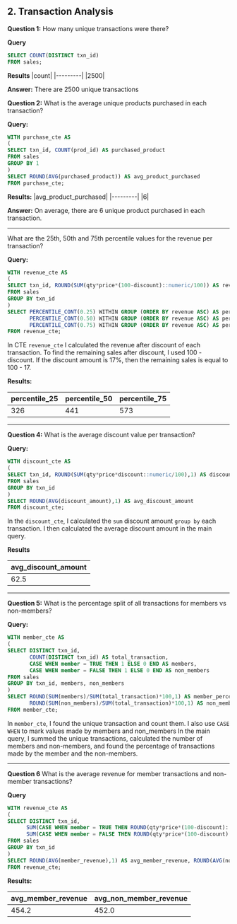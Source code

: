 **2. Transaction Analysis**
-------------

**Question 1:**
How many unique transactions were there?

**Query**
```sql
SELECT COUNT(DISTINCT txn_id) 
FROM sales;
```

**Results**
|count|
|---------|
|2500|

**Answer:**
There are 2500 unique transactions

**Question 2:**
What is the average unique products purchased in each transaction?


**Query:**
```sql
WITH purchase_cte AS
(
SELECT txn_id, COUNT(prod_id) AS purchased_product
FROM sales
GROUP BY 1
)
SELECT ROUND(AVG(purchased_product)) AS avg_product_purchased
FROM purchase_cte;
```

**Results:**
|avg_product_purchased|
|---------|
|6|

**Answer:**
On average, there are 6 unique product purchased in each transaction.

--------------

What are the 25th, 50th and 75th percentile values for the revenue per transaction?


**Query:**
```sql
WITH revenue_cte AS
(
SELECT txn_id, ROUND(SUM(qty*price*(100-discount)::numeric/100)) AS revenue
FROM sales
GROUP BY txn_id
)
SELECT PERCENTILE_CONT(0.25) WITHIN GROUP (ORDER BY revenue ASC) AS percentile_25,
       PERCENTILE_CONT(0.50) WITHIN GROUP (ORDER BY revenue ASC) AS percentile_50,
       PERCENTILE_CONT(0.75) WITHIN GROUP (ORDER BY revenue ASC) AS percentile_75
FROM revenue_cte;
```
In CTE `revenue_cte` I calculated the revenue after discount of each transaction.
To find the remaining sales after discount, I used 100 - discount. If the discount amount is 17%, then the remaining sales is equal to 100 - 17.

**Results:**

| percentile_25 | percentile_50 | percentile_75 |
| ------------- | ------------- | ------------- |
| 326           | 441           | 573           |

-----------------------------
**Question 4:**
What is the average discount value per transaction?

**Query:**

```sql
WITH discount_cte AS
(
SELECT txn_id, ROUND(SUM(qty*price*discount::numeric/100),1) AS discount_amount
FROM sales
GROUP BY txn_id
)
SELECT ROUND(AVG(discount_amount),1) AS avg_discount_amount
FROM discount_cte;
```
In the `discount_cte`, I calculated the `sum` discount amount `group by` each transaction.
I then calculated the average discount amount in the main query.

**Results**

| avg_discount_amount
| ------------ |
| 62.5         |

--------------------------

**Question 5:**
What is the percentage split of all transactions for members vs non-members?

**Query:**

```sql
WITH member_cte AS
(
SELECT DISTINCT txn_id,
	   COUNT(DISTINCT txn_id) AS total_transaction,
	   CASE WHEN member = TRUE THEN 1 ELSE 0 END AS members,
	   CASE WHEN member = FALSE THEN 1 ELSE 0 END AS non_members
FROM sales
GROUP BY txn_id, members, non_members
)
SELECT ROUND(SUM(members)/SUM(total_transaction)*100,1) AS member_percentage,
       ROUND(SUM(non_members)/SUM(total_transaction)*100,1) AS non_member_percentage
FROM member_cte;
```
In `member_cte`, I found the unique transaction and count them. I also use `CASE WHEN` to mark values made by members and non_members
In the main query, I summed the unique transactions, calculated the number of members and non-members, and found the percentage of transactions made by the member and the non-members.

-----------------

**Question 6**
What is the average revenue for member transactions and non-member transactions?

**Query**
```sql
WITH revenue_cte AS
(
SELECT DISTINCT txn_id,
	  SUM(CASE WHEN member = TRUE THEN ROUND(qty*price*(100-discount)::numeric/100,1) END) AS member_revenue,
	  SUM(CASE WHEN member = FALSE THEN ROUND(qty*price*(100-discount)::numeric/100,1) END) AS non_member_revenue
FROM sales
GROUP BY txn_id
)
SELECT ROUND(AVG(member_revenue),1) AS avg_member_revenue, ROUND(AVG(non_member_revenue),1) AS avg_non_member_revenue
FROM revenue_cte;
```

**Results:**

| avg_member_revenue | avg_non_member_revenue |
| ------------------ | ---------------------- |
| 454.2              | 452.0                  |

